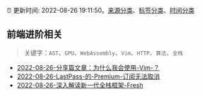 :alarm_clock: 更新时间: 2022-08-26 19:11:50。[来源分类](../README.md)、[标签分类](../TAGS.md)、[时间分类](../TIMELINE.md)

## 前端进阶相关


> 关键字：`AST`、`GPU`、`WebAssembly`、`Vim`、`HTTP`、`算法`、`全栈`



- [2022-08-26-分享篇文章：为什么我会使用-Vim-？](https://www.v2ex.com/t/875730) 
- [2022-08-26-LastPass-的-Premium-订阅无法取消](https://www.v2ex.com/t/875722) 
- [2022-08-26-深入解读新一代全栈框架-Fresh](https://toutiao.io/k/vrl6sg5) 